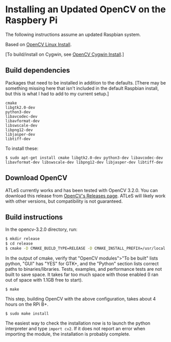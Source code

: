 Installing an Updated OpenCV on the Raspbery Pi
===============================================

The following instructions assume an updated Raspbian system.

Based on [OpenCV Linux Install][].

[To build/install on Cygwin, see [OpenCV Cygwin Install][].]

[OpenCV Linux Install]: http://docs.opencv.org/doc/tutorials/introduction/linux_install/linux_install.html
[OpenCV Cygwin Install]: http://hvrl.ics.keio.ac.jp/kimura/opencv/


Build dependencies
------------------

Packages that need to be installed in addition to the defaults.  [There may be
something missing here that isn't included in the default Raspbian install, but
this is what I had to add to my current setup.]

```
cmake
libgtk2.0-dev
python3-dev
libavcodec-dev
libavformat-dev
libswscale-dev
libpng12-dev
libjasper-dev
libtiff-dev
```

To install these:

    $ sudo apt-get install cmake libgtk2.0-dev python3-dev libavcodec-dev libavformat-dev libswscale-dev libpng12-dev libjasper-dev libtiff-dev

Download OpenCV
---------------

ATLeS currently works and has been tested with OpenCV 3.2.0.  You can download
this release from [OpenCV's Releases page](http://opencv.org/releases.html).
ATLeS will likely work with other versions, but compatibility is not guaranteed.

Build instructions
------------------

In the opencv-3.2.0 directory, run:

```sh
$ mkdir release
$ cd release
$ cmake -D CMAKE_BUILD_TYPE=RELEASE -D CMAKE_INSTALL_PREFIX=/usr/local -D BUILD_EXAMPLES=off -D BUILD_TESTS=off -D BUILD_PERF_TESTS=off ..
```

In the output of cmake, verify that "OpenCV modules">"To be built" lists
python, "GUI" has "YES" for GTK+, and the "Python" section lists correct paths
to binaries/libraries.  Tests, examples, and performance tests are not built to
save space.  It takes far too much space with those enabled (I ran out of space
with 1.1GB free to start).

    $ make

This step, building OpenCV with the above configuration, takes about 4 hours on
the RPi B+.

    $ sudo make install

The easiest way to check the installation now is to launch the python
interpreter and type `import cv2`.  If it does not report an error when
importing the module, the installation is probably complete.
